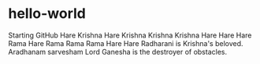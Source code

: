 # hello-world
Starting GitHub
Hare Krishna Hare Krishna Krishna Krishna Hare Hare
Hare Rama Hare Rama Rama Rama Hare Hare
Radharani is Krishna's beloved.
Aradhanam sarvesham
Lord Ganesha is the destroyer of obstacles.

